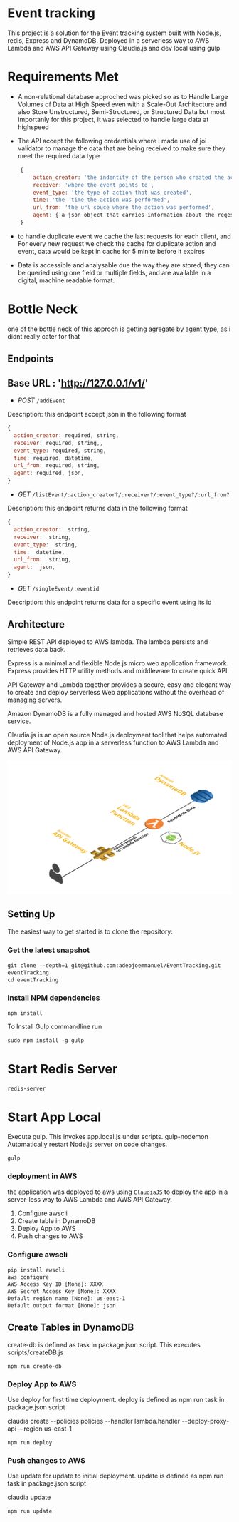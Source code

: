 Event tracking
==============

This project is a solution for the Event tracking system built with Node.js, redis, Express and DynamoDB. Deployed in a serverless way to AWS Lambda and AWS API Gateway using Claudia.js and dev local using gulp


Requirements Met
===============

- A non-relational database approched was picked so as to Handle Large Volumes of Data at High Speed  even with a Scale-Out Architecture
and also Store Unstructured, Semi-Structured, or Structured Data but most importanly for this project, it was selected to handle large data at highspeed

- The API accept the following credentials where i made use of joi validator to manage the data that are being received  to make sure they meet the required data type

```js
	{
		action_creator: 'the indentity of the person who created the action can be userid',
		receiver: 'where the event points to',
		event_type: 'the type of action that was created',
		time: 'the  time the action was performed',
		url_from: 'the url souce where the action was performed',
		agent: { a json object that carries information about the reqest, eg browser type, device type, ipaddress }
	}

```
- to handle duplicate  event we cache the last requests for each client, and For every new request we check the cache for duplicate  action and event, data would be  kept in cache for 5 minite before it expires

- Data is accessible and analysable due the way they are stored, they can be queried using one field or multiple fields, and are available in a digital, machine readable format.


Bottle Neck
===============

one of the bottle neck of this approch is getting agregate by agent type, as i didnt really cater for  that 



Endpoints
-----------

## Base URL : 'http://127.0.0.1/v1/'

- *POST* `/addEvent`

Description: this endpoint accept json in the following format

```js
{
  action_creator: required, string,
  receiver: required, string,,
  event_type: required, string,
  time: required, datetime,
  url_from: required, string,
  agent: required, json,
}
```

- *GET* `/listEvent/:action_creator?/:receiver?/:event_type?/:url_from?`

Description: this endpoint returns data in the following format

```js
{
  action_creator:  string,
  receiver:  string,
  event_type:  string,
  time:  datetime,
  url_from:  string,
  agent:  json,
}
```

- *GET* `/singleEvent/:eventid`

Description: this endpoint returns data for a specific event using its id

Architecture
------------

Simple REST API deployed to AWS lambda. The lambda persists and retrieves  data back.

Express is a minimal and flexible Node.js micro web application framework. Express provides HTTP utility methods and middleware to create quick API.

API Gateway and Lambda together provides a secure, easy and elegant way to create and deploy serverless Web applications without the overhead of managing servers.

Amazon DynamoDB is a fully managed and hosted AWS NoSQL database service.

Claudia.js is an open source Node.js deployment tool that helps automated deployment of Node.js app in a serverless function to AWS Lambda and AWS API Gateway.

![Architecture - Adeojo Emmanuel ](documents/Architecture.png)

Setting Up
-----------

The easiest way to get started is to clone the repository:

### Get the latest snapshot

```shell
git clone --depth=1 git@github.com:adeojoemmanuel/EventTracking.git eventTracking
cd eventTracking
```

### Install NPM dependencies

```shell
npm install
```

To Install Gulp commandline run

```shell
sudo npm install -g gulp
```

Start Redis Server
===============

```
redis-server
```

Start App Local
===============

Execute gulp. This invokes app.local.js under scripts. gulp-nodemon Automatically restart Node.js server on code changes.

```
gulp
```

### deployment in AWS

the application was deployed to aws using `ClaudiaJS` to deploy the app in a server-less way to AWS Lambda and AWS API Gateway.

1.	Configure awscli
2.	Create table in DynamoDB
3.	Deploy App to AWS
4.	Push changes to AWS

### Configure awscli

```shell
pip install awscli
aws configure
AWS Access Key ID [None]: XXXX
AWS Secret Access Key [None]: XXXX
Default region name [None]: us-east-1
Default output format [None]: json
```

Create Tables in DynamoDB
-------------------------

create-db is defined as task in package.json script. This executes scripts/createDB.js

```shell
npm run create-db
```

### Deploy App to AWS

Use deploy for first time deployment. deploy is defined as npm run task in package.json script

claudia create --policies policies --handler lambda.handler --deploy-proxy-api --region us-east-1

```shell
npm run deploy
```

### Push changes to AWS

Use update for update to initial deployment. update is defined as npm run task in package.json script

claudia update

```shell
npm run update
```


